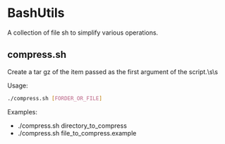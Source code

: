 # BashUtils
A collection of file sh to simplify various operations.

## compress.sh
Create a tar gz of the item passed as the first argument of the script.\s\s

Usage:
```bash
./compress.sh [FORDER_OR_FILE]
```

Examples:
- ./compress.sh directory_to_compress
- ./compress.sh file_to_compress.example
